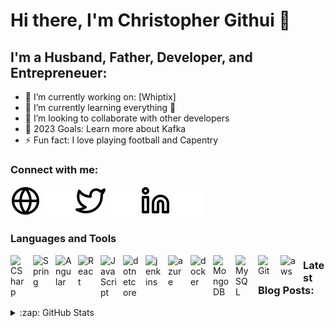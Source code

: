 # Hi there, I'm Christopher Githui 👋

<!--
**craiptan/craiptan** is a ✨ _special_ ✨ repository because its `README.md` (this file) appears on your GitHub profile.
-->
## I'm a Husband, Father, Developer, and Entrepreneuer:

- 🔭 I’m currently working on: [Whiptix]
- 🌱 I’m currently learning everything 🤣
- 👯 I’m looking to collaborate with other developers
- 🥅 2023 Goals: Learn more about Kafka
- ⚡ Fun fact: I love playing football and Capentry

### Connect with me:

[![website](./img/globe-light.svg)](https://whiptix.com#gh-light-mode-only)
[![website](./img/globe-dark.svg)](https://whiptix.com#gh-dark-mode-only)
[![website](./img/twitter-light.svg)](https://twitter.com/chris_taipan#gh-light-mode-only)
[![website](./img/twitter-dark.svg)](https://twitter.com/chris_taipan#gh-dark-mode-only)
[![website](./img/linkedin-light.svg)](https://linkedin.com/in/christopher-githui-8389b619a#gh-light-mode-only)
[![website](./img/linkedin-dark.svg)](https://linkedin.com/in/christopher-githui-8389b619a#gh-dark-mode-only)

### Languages and Tools
<img align="left" alt="CSharp" width="26px" src="https://cdn.jsdelivr.net/gh/devicons/devicon/icons/csharp/csharp-original.svg" style="padding-right:10px;" />
<img align="left" alt="Spring" width="26px" src="https://cdn.jsdelivr.net/gh/devicons/devicon/icons/spring/spring-original-wordmark.svg" style="padding-right:10px;" />
<img align="left" alt="Angular" width="26px" src="https://cdn.jsdelivr.net/gh/devicons/devicon/icons/angularjs/angularjs-original.svg" style="padding-right:10px;" />
<img align="left" alt="React" width="26px" src="https://cdn.jsdelivr.net/gh/devicons/devicon/icons/react/react-original.svg" style="padding-right:10px;" />
<img align="left" alt="JavaScript" width="26px" src="https://cdn.jsdelivr.net/gh/devicons/devicon/icons/javascript/javascript-original.svg" style="padding-right:10px;" />
<img align="left" alt="dotnetcore" width="26px" src="https://cdn.jsdelivr.net/gh/devicons/devicon/icons/dotnetcore/dotnetcore-original.svg" style="padding-right:10px;" />
<img align="left" alt="jenkins" width="26px" src="https://cdn.jsdelivr.net/gh/devicons/devicon/icons/jenkins/jenkins-original.svg" style="padding-right:10px;" />
<img align="left" alt="azure" width="26px" src="https://cdn.jsdelivr.net/gh/devicons/devicon/icons/azure/azure-original.svg" style="padding-right:10px;" />
<img align="left" alt="docker" width="26px" src="https://cdn.jsdelivr.net/gh/devicons/devicon/icons/docker/docker-original.svg" style="padding-right:10px;" />
<img align="left" alt="MongoDB" width="26px" src="https://cdn.jsdelivr.net/gh/devicons/devicon/icons/mongodb/mongodb-original.svg" style="padding-right:10px;" />
<img align="left" alt="MySQL" width="26px" src="https://cdn.jsdelivr.net/gh/devicons/devicon/icons/mysql/mysql-original.svg" style="padding-right:10px;" />
<img align="left" alt="Git" width="26px" src="https://cdn.jsdelivr.net/gh/devicons/devicon/icons/git/git-original.svg" style="padding-right:10px;" />
<img align="left" alt="aws" width="26px" src="https://cdn.jsdelivr.net/gh/devicons/devicon/icons/amazonwebservices/amazonwebservices-original-wordmark.svg" style="padding-right:10px;" />

### Latest Blog Posts:


<details>
  <summary>:zap: GitHub Stats</summary>

  <img align="left" alt="Craiptan's GitHub Stats" src="https://github-readme-stats.vercel.app/api?username=craiptan&show_icons=true&hide_border=false&title_color=ff652f&icon_color=FFE400&bg_color=09131B&text_color=ffffff&border_color=0c1a25" />

</details>
